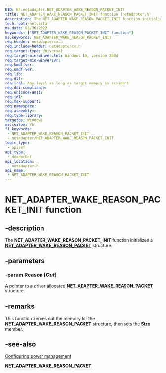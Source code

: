 ```yaml
---
UID: NF:netadapter.NET_ADAPTER_WAKE_REASON_PACKET_INIT
title: NET_ADAPTER_WAKE_REASON_PACKET_INIT function (netadapter.h)
description: The NET_ADAPTER_WAKE_REASON_PACKET_INIT function initializes a NET_ADAPTER_WAKE_REASON_PACKET structure.
tech.root: netvista
ms.date: 03/30/2022
keywords: ["NET_ADAPTER_WAKE_REASON_PACKET_INIT function"]
ms.keywords: NET_ADAPTER_WAKE_REASON_PACKET_INIT
req.header: netadaptercx.h
req.include-header: netadaptercx.h 
req.target-type: Universal
req.target-min-winverclnt: Windows 10, version 2004
req.target-min-winversvr: 
req.kmdf-ver: 
req.umdf-ver: 
req.lib: 
req.dll: 
req.irql: Any level as long as target memory is resident
req.ddi-compliance: 
req.unicode-ansi: 
req.idl: 
req.max-support: 
req.namespace: 
req.assembly: 
req.type-library: 
targetos: Windows
ms.custom: Vb
f1_keywords:
 - NET_ADAPTER_WAKE_REASON_PACKET_INIT
 - netadapter/NET_ADAPTER_WAKE_REASON_PACKET_INIT
topic_type:
 - apiref
api_type:
 - HeaderDef
api_location:
 - netadapter.h
api_name:
 - NET_ADAPTER_WAKE_REASON_PACKET_INIT
---
```


# NET_ADAPTER_WAKE_REASON_PACKET_INIT function


## -description

The **NET_ADAPTER_WAKE_REASON_PACKET_INIT** function initializes a [**NET_ADAPTER_WAKE_REASON_PACKET**](../netadapter/ns-netadapter-_net_adapter_wake_reason_packet.md) structure.

## -parameters

### -param Reason [_Out_]

A pointer to a driver allocated [**NET_ADAPTER_WAKE_REASON_PACKET**](../netadapter/ns-netadapter-_net_adapter_wake_reason_packet.md) structure.


## -remarks

This function zeroes out the memory for the **NET_ADAPTER_WAKE_REASON_PACKET** structure, then sets the **Size** member.

## -see-also

[Configuring power management](/windows-hardware/drivers/netcx/configuring-power-management)

[**NET_ADAPTER_WAKE_REASON_PACKET**](../netadapter/ns-netadapter-_net_adapter_wake_reason_packet.md)

